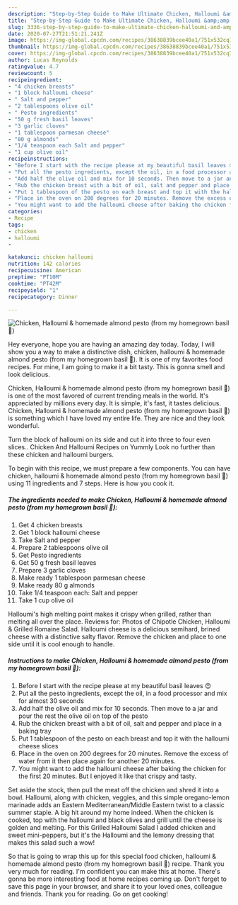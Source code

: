 ```yaml
---
description: "Step-by-Step Guide to Make Ultimate Chicken, Halloumi &amp;amp; homemade almond pesto (from my homegrown basil 🌿)"
title: "Step-by-Step Guide to Make Ultimate Chicken, Halloumi &amp;amp; homemade almond pesto (from my homegrown basil 🌿)"
slug: 3336-step-by-step-guide-to-make-ultimate-chicken-halloumi-and-amp-homemade-almond-pesto-from-my-homegrown-basil
date: 2020-07-27T21:51:21.241Z
image: https://img-global.cpcdn.com/recipes/38638839bcee40a1/751x532cq70/chicken-halloumi-homemade-almond-pesto-from-my-homegrown-basil-🌿-recipe-main-photo.jpg
thumbnail: https://img-global.cpcdn.com/recipes/38638839bcee40a1/751x532cq70/chicken-halloumi-homemade-almond-pesto-from-my-homegrown-basil-🌿-recipe-main-photo.jpg
cover: https://img-global.cpcdn.com/recipes/38638839bcee40a1/751x532cq70/chicken-halloumi-homemade-almond-pesto-from-my-homegrown-basil-🌿-recipe-main-photo.jpg
author: Lucas Reynolds
ratingvalue: 4.7
reviewcount: 5
recipeingredient:
- "4 chicken breasts"
- "1 block halloumi cheese"
- " Salt and pepper"
- "2 tablespoons olive oil"
- " Pesto ingredients"
- "50 g fresh basil leaves"
- "3 garlic cloves"
- "1 tablespoon parmesan cheese"
- "80 g almonds"
- "1/4 teaspoon each Salt and pepper"
- "1 cup olive oil"
recipeinstructions:
- "Before I start with the recipe please at my beautiful basil leaves 😍"
- "Put all the pesto ingredients, except the oil, in a food processor and mix for almost 30 seconds"
- "Add half the olive oil and mix for 10 seconds. Then move to a jar and pour the rest the olive oil on top of the pesto"
- "Rub the chicken breast with a bit of oil, salt and pepper and place in a baking tray"
- "Put 1 tablespoon of the pesto on each breast and top it with the halloumi cheese slices"
- "Place in the oven on 200 degrees for 20 minutes. Remove the excess of water from it then place again for another 20 minutes."
- "You might want to add the halloumi cheese after baking the chicken for the first 20 minutes. But I enjoyed it like that crispy and tasty."
categories:
- Recipe
tags:
- chicken
- halloumi
- 

katakunci: chicken halloumi  
nutrition: 142 calories
recipecuisine: American
preptime: "PT10M"
cooktime: "PT42M"
recipeyield: "1"
recipecategory: Dinner

---
```



![Chicken, Halloumi &amp; homemade almond pesto (from my homegrown basil 🌿)](https://img-global.cpcdn.com/recipes/38638839bcee40a1/751x532cq70/chicken-halloumi-homemade-almond-pesto-from-my-homegrown-basil-🌿-recipe-main-photo.jpg)

Hey everyone, hope you are having an amazing day today. Today, I will show you a way to make a distinctive dish, chicken, halloumi &amp; homemade almond pesto (from my homegrown basil 🌿). It is one of my favorites food recipes. For mine, I am going to make it a bit tasty. This is gonna smell and look delicious.

Chicken, Halloumi &amp; homemade almond pesto (from my homegrown basil 🌿) is one of the most favored of current trending meals in the world. It's appreciated by millions every day. It is simple, it's fast, it tastes delicious. Chicken, Halloumi &amp; homemade almond pesto (from my homegrown basil 🌿) is something which I have loved my entire life. They are nice and they look wonderful.

Turn the block of halloumi on its side and cut it into three to four even slices.. Chicken And Halloumi Recipes on Yummly Look no further than these chicken and halloumi burgers.


To begin with this recipe, we must prepare a few components. You can have chicken, halloumi &amp; homemade almond pesto (from my homegrown basil 🌿) using 11 ingredients and 7 steps. Here is how you cook it.

<!--inarticleads1-->

##### The ingredients needed to make Chicken, Halloumi &amp; homemade almond pesto (from my homegrown basil 🌿):

1. Get 4 chicken breasts
1. Get 1 block halloumi cheese
1. Take  Salt and pepper
1. Prepare 2 tablespoons olive oil
1. Get  Pesto ingredients
1. Get 50 g fresh basil leaves
1. Prepare 3 garlic cloves
1. Make ready 1 tablespoon parmesan cheese
1. Make ready 80 g almonds
1. Take 1/4 teaspoon each: Salt and pepper
1. Take 1 cup olive oil


Halloumi&#39;s high melting point makes it crispy when grilled, rather than melting all over the place. Reviews for: Photos of Chipotle Chicken, Halloumi &amp; Grilled Romaine Salad. Halloumi cheese is a delicious semihard, brined cheese with a distinctive salty flavor. Remove the chicken and place to one side until it is cool enough to handle. 

<!--inarticleads2-->

##### Instructions to make Chicken, Halloumi &amp; homemade almond pesto (from my homegrown basil 🌿):

1. Before I start with the recipe please at my beautiful basil leaves 😍
1. Put all the pesto ingredients, except the oil, in a food processor and mix for almost 30 seconds
1. Add half the olive oil and mix for 10 seconds. Then move to a jar and pour the rest the olive oil on top of the pesto
1. Rub the chicken breast with a bit of oil, salt and pepper and place in a baking tray
1. Put 1 tablespoon of the pesto on each breast and top it with the halloumi cheese slices
1. Place in the oven on 200 degrees for 20 minutes. Remove the excess of water from it then place again for another 20 minutes.
1. You might want to add the halloumi cheese after baking the chicken for the first 20 minutes. But I enjoyed it like that crispy and tasty.


Set aside the stock, then pull the meat off the chicken and shred it into a bowl. Halloumi, along with chicken, veggies, and this simple oregano-lemon marinade adds an Eastern Mediterranean/Middle Eastern twist to a classic summer staple. A big hit around my home indeed. When the chicken is cooked, top with the halloumi and black olives and grill until the cheese is golden and melting. For this Grilled Halloumi Salad I added chicken and sweet mini-peppers, but it&#39;s the Halloumi and the lemony dressing that makes this salad such a wow! 

So that is going to wrap this up for this special food chicken, halloumi &amp; homemade almond pesto (from my homegrown basil 🌿) recipe. Thank you very much for reading. I'm confident you can make this at home. There's gonna be more interesting food at home recipes coming up. Don't forget to save this page in your browser, and share it to your loved ones, colleague and friends. Thank you for reading. Go on get cooking!
